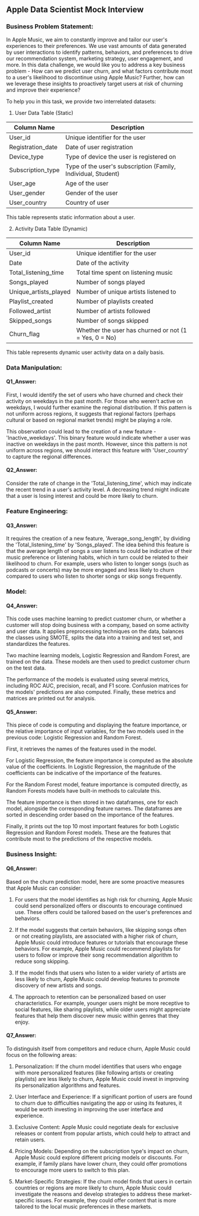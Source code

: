 ## Apple Data Scientist Mock Interview

### Business Problem Statement:
In Apple Music, we aim to constantly improve and tailor our user's experiences to their preferences. We use vast amounts of data generated by user interactions to identify patterns, behaviors, and preferences to drive our recommendation system, marketing strategy, user engagement, and more. In this data challenge, we would like you to address a key business problem - How can we predict user churn, and what factors contribute most to a user's likelihood to discontinue using Apple Music? Further, how can we leverage these insights to proactively target users at risk of churning and improve their experience?

To help you in this task, we provide two interrelated datasets:

1. User Data Table (Static)

Column Name  | Description
-------------------|------------------
User_id	|Unique identifier for the user
Registration_date	| Date of user registration
Device_type	| Type of device the user is registered on
Subscription_type	|Type of the user's subscription (Family, Individual, Student)
User_age |	Age of the user
User_gender	| Gender of the user
User_country	| Country of user

This table represents static information about a user.

2. Activity Data Table (Dynamic)

Column Name  | Description
-------------------|------------------
User_id	|Unique identifier for the user
Date	|Date of the activity
Total_listening_time|	Total time spent on listening music
Songs_played|	Number of songs played
Unique_artists_played	|Number of unique artists listened to
Playlist_created|	Number of playlists created
Followed_artist|	Number of artists followed
Skipped_songs|	Number of songs skipped
Churn_flag|	Whether the user has churned or not (1 = Yes, 0 = No)

This table represents dynamic user activity data on a daily basis.


### Data Manipulation:

#### Q1_Answer:

First, I would identify the set of users who have churned and check their activity on weekdays in the past month. For those who weren't active on weekdays, I would further examine the regional distribution. If this pattern is not uniform across regions, it suggests that regional factors (perhaps cultural or based on regional market trends) might be playing a role.

This observation could lead to the creation of a new feature - 'Inactive_weekdays'. This binary feature would indicate whether a user was inactive on weekdays in the past month. However, since this pattern is not uniform across regions, we should interact this feature with 'User_country' to capture the regional differences.

#### Q2_Answer:

Consider the rate of change in the 'Total_listening_time', which may indicate the recent trend in a user's activity level. A decreasing trend might indicate that a user is losing interest and could be more likely to churn.

### Feature Engineering:

#### Q3_Answer:

It requires the creation of a new feature, 'Average_song_length', by dividing the 'Total_listening_time' by 'Songs_played'. The idea behind this feature is that the average length of songs a user listens to could be indicative of their music preference or listening habits, which in turn could be related to their likelihood to churn. For example, users who listen to longer songs (such as podcasts or concerts) may be more engaged and less likely to churn compared to users who listen to shorter songs or skip songs frequently.

### Model:

#### Q4_Answer:

This code uses machine learning to predict customer churn, or whether a customer will stop doing business with a company, based on some activity and user data. It applies preprocessing techniques on the data, balances the classes using SMOTE, splits the data into a training and test set, and standardizes the features.

Two machine learning models, Logistic Regression and Random Forest, are trained on the data. These models are then used to predict customer churn on the test data.

The performance of the models is evaluated using several metrics, including ROC AUC, precision, recall, and F1 score. Confusion matrices for the models' predictions are also computed. Finally, these metrics and matrices are printed out for analysis.

#### Q5_Answer:

This piece of code is computing and displaying the feature importance, or the relative importance of input variables, for the two models used in the previous code: Logistic Regression and Random Forest.

First, it retrieves the names of the features used in the model.

For Logistic Regression, the feature importance is computed as the absolute value of the coefficients. In Logistic Regression, the magnitude of the coefficients can be indicative of the importance of the features.

For the Random Forest model, feature importance is computed directly, as Random Forests models have built-in methods to calculate this.

The feature importance is then stored in two dataframes, one for each model, alongside the corresponding feature names. The dataframes are sorted in descending order based on the importance of the features.

Finally, it prints out the top 10 most important features for both Logistic Regression and Random Forest models. These are the features that contribute most to the predictions of the respective models.

### Business Insight:

#### Q6_Answer:
Based on the churn prediction model, here are some proactive measures that Apple Music can consider:

1. For users that the model identifies as high risk for churning, Apple Music could send personalized offers or discounts to encourage continued use. These offers could be tailored based on the user's preferences and behaviors.

2. If the model suggests that certain behaviors, like skipping songs often or not creating playlists, are associated with a higher risk of churn, Apple Music could introduce features or tutorials that encourage these behaviors. For example, Apple Music could recommend playlists for users to follow or improve their song recommendation algorithm to reduce song skipping.

3. If the model finds that users who listen to a wider variety of artists are less likely to churn, Apple Music could develop features to promote discovery of new artists and songs.

4. The approach to retention can be personalized based on user characteristics. For example, younger users might be more receptive to social features, like sharing playlists, while older users might appreciate features that help them discover new music within genres that they enjoy.

#### Q7_Answer:

To distinguish itself from competitors and reduce churn, Apple Music could focus on the following areas:

1. Personalization: If the churn model identifies that users who engage with more personalized features (like following artists or creating playlists) are less likely to churn, Apple Music could invest in improving its personalization algorithms and features.

2. User Interface and Experience: If a significant portion of users are found to churn due to difficulties navigating the app or using its features, it would be worth investing in improving the user interface and experience.

3. Exclusive Content: Apple Music could negotiate deals for exclusive releases or content from popular artists, which could help to attract and retain users.

4. Pricing Models: Depending on the subscription type's impact on churn, Apple Music could explore different pricing models or discounts. For example, if family plans have lower churn, they could offer promotions to encourage more users to switch to this plan.

5. Market-Specific Strategies: If the churn model finds that users in certain countries or regions are more likely to churn, Apple Music could investigate the reasons and develop strategies to address these market-specific issues. For example, they could offer content that is more tailored to the local music preferences in these markets.

